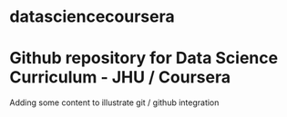 # datasciencecoursera
# Github repository for Data Science Curriculum - JHU / Coursera

Adding some content to illustrate git / github integration
